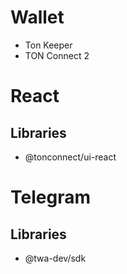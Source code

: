 # Wallet
- Ton Keeper
- TON Connect 2

# React
## Libraries
- @tonconnect/ui-react

# Telegram

## Libraries
- @twa-dev/sdk
